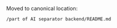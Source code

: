 <!-- Pointer for PROGRESS_FEEDBACK_GUIDE.md -->

Moved to canonical location:

`/part of AI separator backend/README.md`
